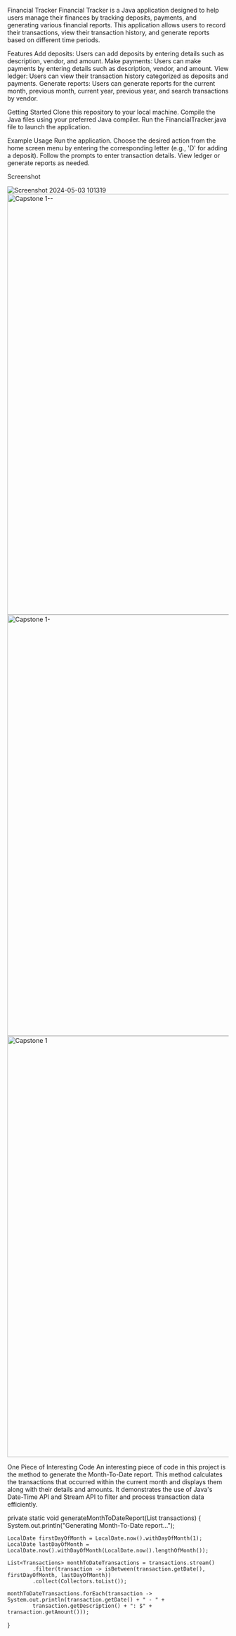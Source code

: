 Financial Tracker
Financial Tracker is a Java application designed to help users manage their finances by tracking deposits, payments, and generating various financial reports. This application allows users to record their transactions, view their transaction history, and generate reports based on different time periods.

Features
Add deposits: Users can add deposits by entering details such as description, vendor, and amount.
Make payments: Users can make payments by entering details such as description, vendor, and amount.
View ledger: Users can view their transaction history categorized as deposits and payments.
Generate reports: Users can generate reports for the current month, previous month, current year, previous year, and search transactions by vendor.

Getting Started
Clone this repository to your local machine.
Compile the Java files using your preferred Java compiler.
Run the FinancialTracker.java file to launch the application.

Example Usage
Run the application.
Choose the desired action from the home screen menu by entering the corresponding letter (e.g., 'D' for adding a deposit).
Follow the prompts to enter transaction details.
View ledger or generate reports as needed.

Screenshot

![Screenshot 2024-05-03 101319](https://github.com/Nyflyguyx200/Accounting-Ledger/assets/114933451/ad1ffc75-8f21-4c77-b443-9a5d0b0373db)
<img width="958" alt="Capstone 1--" src="https://github.com/Nyflyguyx200/Accounting-Ledger/assets/114933451/3b454c96-58b9-4117-a948-e8b3cbb7213a">
<img width="959" alt="Capstone 1-" src="https://github.com/Nyflyguyx200/Accounting-Ledger/assets/114933451/46ec1fe1-5248-4cbe-b625-b32c2ad8fbf2">
<img width="959" alt="Capstone 1" src="https://github.com/Nyflyguyx200/Accounting-Ledger/assets/114933451/a6b0f04c-3f3d-4268-9be7-328ea03c5ae0">


One Piece of Interesting Code
An interesting piece of code in this project is the method to generate the Month-To-Date report.
This method calculates the transactions that occurred within the current month and displays them along with their details and amounts. 
It demonstrates the use of Java's Date-Time API and Stream API to filter and process transaction data efficiently.

private static void generateMonthToDateReport(List<Transactions> transactions) {
    System.out.println("Generating Month-To-Date report...");

    LocalDate firstDayOfMonth = LocalDate.now().withDayOfMonth(1);
    LocalDate lastDayOfMonth = LocalDate.now().withDayOfMonth(LocalDate.now().lengthOfMonth());

    List<Transactions> monthToDateTransactions = transactions.stream()
            .filter(transaction -> isBetween(transaction.getDate(), firstDayOfMonth, lastDayOfMonth))
            .collect(Collectors.toList());

    monthToDateTransactions.forEach(transaction -> System.out.println(transaction.getDate() + " - " +
            transaction.getDescription() + ": $" + transaction.getAmount()));
}
